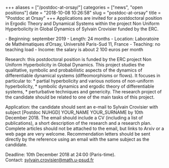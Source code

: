 +++
aliases = ["/postdoc-at-orsay/"]
categories = ["news", "open positions"]
date = "2018-10-08 10:26:58"
slug = "postdoc-at-orsay"
title = "Postdoc at Orsay"
+++
Applications are invited for a postdoctoral position in Ergodic Theory
and Dynamical Systems within the project Non Uniform Hyperbolicity in
Global Dynamics of Sylvain Crovisier funded by the ERC.

\- Beginning: september 2019 - Length: 24 months - Location: Laboratoire
de Mathématiques d’Orsay, Université Paris-Sud 11, France - Teaching: no
teaching load - Income: the salary is about 2 100 euros per month

Research: this postdoctoral position is funded by the ERC project Non
Uniform Hyperbolicity in Global Dynamics. This project studies the
qualitative, symbolic and probabilistic aspects of the dynamics of
differentiable dynamical systems (diffeomorphisms or flows). It focuses
in particular to: \* partial hyperbolicity and various notions of
non-uniform hyperbolicity, \* symbolic dynamics and ergodic theory of
differentiable systems, \* perturbative techniques and genericity. The
research project of the candidate should be related to one of the main
tasks of this project.

Application: the candidate should sent an e-mail to Sylvain Crovisier
with subject \[Postdoc NUHGD\] YOUR\_NAME YOUR\_SURNAME by 10th December
2018. The email should include a CV (including a list of publications),
a short description of the research and a research plan. Complete
articles should not be attached to the email, but links to Arxiv or a
web page are very welcome. Recommendation letters should be sent
directly by the reference using an email with the same subject as the
candidate.

Deadline: 10th December 2018 at 24:00 (Paris-time).
Contact: <sylvain.crovisier@math.u-psud.fr>
